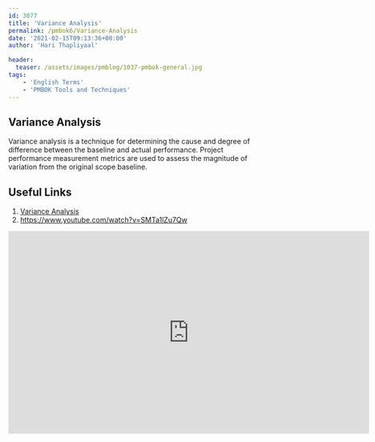 ```yaml
---
id: 3077   
title: 'Variance Analysis'
permalink: /pmbok6/Variance-Analysis
date: '2021-02-15T09:13:36+00:00'
author: 'Hari Thapliyaal'

header:
  teaser: /assets/images/pmblog/1037-pmbok-general.jpg
tags:
    - 'English Terms'
    - 'PMBOK Tools and Techniques'
---
```


## Variance Analysis

Variance analysis is a technique for determining the cause and degree of difference between the baseline and actual performance. Project performance measurement metrics are used to assess the magnitude of variation from the original scope baseline.

## Useful Links

1. [Variance Analysis](https://corporatefinanceinstitute.com/resources/knowledge/accounting/variance-analysis/)
2. https://www.youtube.com/watch?v=SMTa1lZu7Qw

<iframe allow="accelerometer; autoplay; clipboard-write; encrypted-media; gyroscope; picture-in-picture" allowfullscreen="" frameborder="0" height="405" loading="lazy" src="https://www.youtube.com/embed/SMTa1lZu7Qw?feature=oembed" title="Variance Analysis" width="720"></iframe>